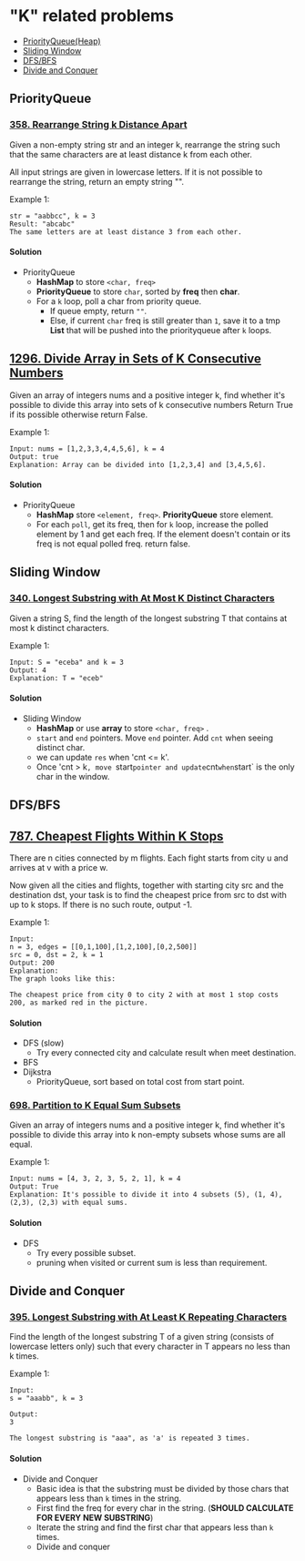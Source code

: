# "K" related problems

- [PriorityQueue(Heap)](#priorityqueue)
- [Sliding Window](#sliding-window)
- [DFS/BFS](#dfs/bfs)
- [Divide and Conquer](#divide-and-conquer)

## PriorityQueue
### [358. Rearrange String k Distance Apart](https://github.com/weltond/DataStructure/blob/master/LeetCode/heap/358-Rearrage-String-K-Distance-Apart.md)
Given a non-empty string str and an integer k, rearrange the string such that the same characters are at least distance k from each other.

All input strings are given in lowercase letters. If it is not possible to rearrange the string, return an empty string "".

Example 1:

```
str = "aabbcc", k = 3
Result: "abcabc"
The same letters are at least distance 3 from each other.
```

#### Solution
- PriorityQueue
  - **HashMap** to store `<char, freq>`
  - **PriorityQueue** to store `char`, sorted by **freq** then **char**.
  - For a `k` loop, poll a char from priority queue.
    - If queue empty, return `""`.
    - Else, if current `char` freq is still greater than `1`, save it to a tmp **List** that will be pushed into the priorityqueue after `k` loops.



## [1296. Divide Array in Sets of K Consecutive Numbers](https://github.com/weltond/DataStructure/blob/master/LeetCode/greedy/1296-divide-array-in-sets-of-k-consecutive-numbers.md)

Given an array of integers nums and a positive integer k, find whether it's possible to divide this array into sets of k consecutive numbers
Return True if its possible otherwise return False.


Example 1:

```
Input: nums = [1,2,3,3,4,4,5,6], k = 4
Output: true
Explanation: Array can be divided into [1,2,3,4] and [3,4,5,6].
```

#### Solution
- PriorityQueue
  - **HashMap** store `<element, freq>`. **PriorityQueue** store element.
  - For each `poll`, get its freq, then for `k` loop, increase the polled element by 1 and get each freq. If the element doesn't contain or its freq is not equal polled freq. return false.


## Sliding Window
### [340. Longest Substring with At Most K Distinct Characters](https://github.com/weltond/DataStructure/blob/master/LeetCode/hashmap/340-longest-substring-with-at-most-k-distinct-characters.md)

Given a string S, find the length of the longest substring T that contains at most k distinct characters.

Example 1:

```
Input: S = "eceba" and k = 3
Output: 4
Explanation: T = "eceb"
```

#### Solution
- Sliding Window
  - **HashMap** or use **array** to store `<char, freq>` .
  - `start` and `end` pointers. Move `end` pointer. Add `cnt` when seeing distinct char.
  - we can update `res` when 'cnt <= k'.
  - Once 'cnt > k`, move `start` pointer and update `cnt` when `start` is the only char in the window.
  
  
## DFS/BFS

## [787. Cheapest Flights Within K Stops](https://github.com/weltond/DataStructure/blob/master/LeetCode/graph/787-Cheapest-Flights-Within-K-Stops.md)

There are n cities connected by m flights. Each fight starts from city u and arrives at v with a price w.

Now given all the cities and flights, together with starting city src and the destination dst, 
your task is to find the cheapest price from src to dst with up to k stops. If there is no such route, output -1.

Example 1:

```
Input: 
n = 3, edges = [[0,1,100],[1,2,100],[0,2,500]]
src = 0, dst = 2, k = 1
Output: 200
Explanation: 
The graph looks like this:

The cheapest price from city 0 to city 2 with at most 1 stop costs 200, as marked red in the picture.
```

#### Solution
- DFS (slow)
  - Try every connected city and calculate result when meet destination.
- BFS
- Dijkstra
  - PriorityQueue, sort based on total cost from start point.

### [698. Partition to K Equal Sum Subsets](https://github.com/weltond/DataStructure/blob/master/LeetCode/recursion/698-Partition-to-K-Equal-Sum-Subsets.md)

Given an array of integers nums and a positive integer k, find whether it's possible to divide this array into k non-empty subsets whose sums are all equal.

Example 1:

```
Input: nums = [4, 3, 2, 3, 5, 2, 1], k = 4
Output: True
Explanation: It's possible to divide it into 4 subsets (5), (1, 4), (2,3), (2,3) with equal sums.
```

#### Solution
- DFS
  - Try every possible subset.
  - pruning when visited or current sum is less than requirement.

## Divide and Conquer
### [395. Longest Substring with At Least K Repeating Characters](https://github.com/weltond/DataStructure/blob/master/LeetCode/string/395-Longest-Substring-with-At-Least%20K-Repeating-Characters.md)

Find the length of the longest substring T of a given string (consists of lowercase letters only) such that every character in T appears no less than k times.

Example 1:

```
Input:
s = "aaabb", k = 3

Output:
3

The longest substring is "aaa", as 'a' is repeated 3 times.
```

#### Solution
- Divide and Conquer
  - Basic idea is that the substring must be divided by those chars that appears less than `k` times in the string.
  - First find the freq for every char in the string. (**SHOULD CALCULATE FOR EVERY NEW SUBSTRING**)
  - Iterate the string and find the first char that appears less than `k` times.
  - Divide and conquer
  



